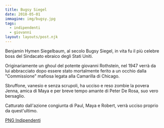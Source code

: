 ```yaml
---
title: Bugsy Siegel
date: 2018-05-01
immagine: img/bugsy.jpg
tags:
  - indipendenti
  - giovanni
layout: layouts/post.njk
---
```


Benjamin Hymen Siegelbaum, al secolo Bugsy Siegel, in vita fu il più celebre boss del Sindacato ebraico degli Stati Uniti.

Originariamente un ghoul del potente giovanni Rothstein, nel 1947 verrà da lui abbracciato dopo essere stato mortalmente ferito a un occhio dalla "Commissione" mafiosa legata alla Camarilla di Chicago.

Sbruffone, vanesio e senza scrupoli, ha ucciso e reso zombie la povera Jenna, amica di Maya e per breve tempo amante di Peter De Rosa, suo vero bersaglio.

Catturato dall'azione congiunta di Paul, Maya e Robert, verrà ucciso proprio da quest'ultimo.

<a href="http://xabacadabra.com/cursed-legacy/png-indipendenti.html" class="button back">PNG Indipendenti</a>